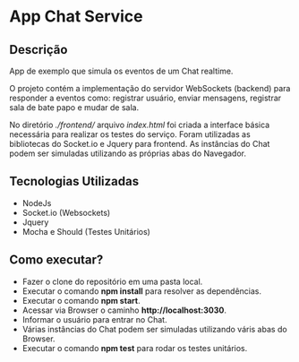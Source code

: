 # App Chat Service

## Descrição
App de exemplo que simula os eventos de um Chat realtime. 

O projeto contém a implementação do servidor WebSockets (backend) para responder a eventos como: registrar usuário, enviar mensagens, registrar sala de bate papo e mudar de sala.

No diretório *./frontend/* arquivo *index.html* foi criada a interface básica necessária para realizar os testes do serviço. Foram utilizadas as bibliotecas do Socket.io e Jquery para frontend. As instâncias do Chat podem ser simuladas utilizando as próprias abas do Navegador.

## Tecnologias Utilizadas
  - NodeJs
  - Socket.io (Websockets)
  - Jquery
  - Mocha e Should (Testes Unitários)

## Como executar?
  - Fazer o clone do repositório em uma pasta local.
  - Executar o comando **npm install** para resolver as dependências.
  - Executar o comando **npm start**.
  - Acessar via Browser o caminho **http://localhost:3030**.
  - Informar o usuário para entrar no Chat.
  - Várias instâncias do Chat podem ser simuladas utilizando váris abas do Browser.
  - Executar o comando **npm test** para rodar os testes unitários.

